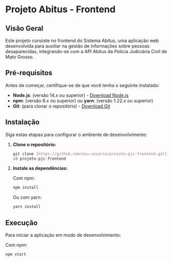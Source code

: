 # Projeto Abitus - Frontend

## Visão Geral

Este projeto consiste no frontend do Sistema Abitus, uma aplicação web desenvolvida para auxiliar na gestão de informações sobre pessoas desaparecidas, integrando-se com a API Abitus da Polícia Judiciária Civil de Mato Grosso.

## Pré-requisitos

Antes de começar, certifique-se de que você tenha o seguinte instalado:

* **Node.js**: (versão 14.x ou superior) - [Download Node.js](https://nodejs.org/)
* **npm**: (versão 6.x ou superior) ou **yarn**: (versão 1.22.x ou superior)
* **Git**: (para clonar o repositório) - [Download Git](https://git-scm.com/)

## Instalação

Siga estas etapas para configurar o ambiente de desenvolvimento:

1.  **Clone o repositório:**

    ```bash
    git clone [https://github.com/seu-usuario/projeto-pjc-frontend.git](https://github.com/seu-usuario/projeto-pjc-frontend.git)
    cd projeto-pjc-frontend
    ```

2.  **Instale as dependências:**

    Com npm:

    ```bash
    npm install
    ```

    Ou com yarn:

    ```bash
    yarn install
    ```

## Execução

Para iniciar a aplicação em modo de desenvolvimento:

Com npm:

```bash
npm start